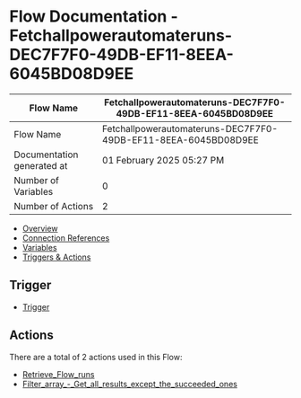 ﻿# Flow Documentation \- Fetchallpowerautomateruns\-DEC7F7F0\-49DB\-EF11\-8EEA\-6045BD08D9EE

| Flow Name                  | Fetchallpowerautomateruns\-DEC7F7F0\-49DB\-EF11\-8EEA\-6045BD08D9EE |
| -------------------------- | ------------------------------------------------------------------- |
| Flow Name                  | Fetchallpowerautomateruns\-DEC7F7F0\-49DB\-EF11\-8EEA\-6045BD08D9EE |
| Documentation generated at | 01 February 2025 05:27 PM                                           |
| Number of Variables        | 0                                                                   |
| Number of Actions          | 2                                                                   |

- [Overview](index-Fetchallpowerautomateruns-DEC7F7F0-49DB-EF11-8EEA-6045BD08D9EE.md)
- [Connection References](connections-Fetchallpowerautomateruns-DEC7F7F0-49DB-EF11-8EEA-6045BD08D9EE.md)
- [Variables](variables-Fetchallpowerautomateruns-DEC7F7F0-49DB-EF11-8EEA-6045BD08D9EE.md)
- [Triggers & Actions](triggersactions-Fetchallpowerautomateruns-DEC7F7F0-49DB-EF11-8EEA-6045BD08D9EE.md)

## Trigger

- [Trigger](actions/Trigger-Fetchallpowerautomateruns-DEC7F7F0-49DB-EF11-8EEA-6045BD08D9EE.md)

## Actions

There are a total of 2 actions used in this Flow:

- [Retrieve\_Flow\_runs](actions/Retrieve_Flow_runs-Fetchallpowerautomateruns-DEC7F7F0-49DB-EF11-8EEA-6045BD08D9EE.md)
- [Filter\_array\_\-\_Get\_all\_results\_except\_the\_succeeded\_ones](actions/Filter_array_-_Get_all_results_except_the_succeeded_ones-Fetchallpowerautomateruns-DEC7F7F0-49DB-EF11-8EEA-6045BD08D9EE.md)
